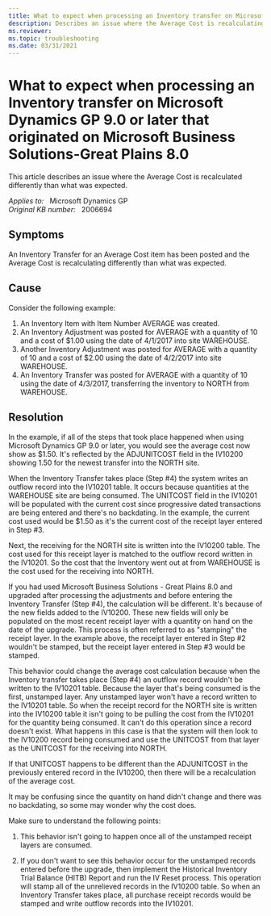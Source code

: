 ```yaml
---
title: What to expect when processing an Inventory transfer on Microsoft Dynamics GP 9.0 or later that originated on Microsoft Business Solutions-Great Plains 8.0
description: Describes an issue where the Average Cost is recalculating differently than what was expected.
ms.reviewer: 
ms.topic: troubleshooting
ms.date: 03/31/2021
---
```

# What to expect when processing an Inventory transfer on Microsoft Dynamics GP 9.0 or later that originated on Microsoft Business Solutions-Great Plains 8.0

This article describes an issue where the Average Cost is recalculated differently than what was expected.

_Applies to:_ &nbsp; Microsoft Dynamics GP  
_Original KB number:_ &nbsp; 2006694

## Symptoms

An Inventory Transfer for an Average Cost item has been posted and the Average Cost is recalculating differently than what was expected.

## Cause

Consider the following example:

1. An Inventory Item with Item Number AVERAGE was created.
2. An Inventory Adjustment was posted for AVERAGE with a quantity of 10 and a cost of $1.00 using the date of 4/1/2017 into site WAREHOUSE.
3. Another Inventory Adjustment was posted for AVERAGE with a quantity of 10 and a cost of $2.00 using the date of 4/2/2017 into site WAREHOUSE.
4. An Inventory Transfer was posted for AVERAGE with a quantity of 10 using the date of 4/3/2017, transferring the inventory to NORTH from WAREHOUSE.

## Resolution

In the example, if all of the steps that took place happened when using Microsoft Dynamics GP 9.0 or later, you would see the average cost now show as $1.50. It's reflected by the ADJUNITCOST field in the IV10200 showing 1.50 for the newest transfer into the NORTH site.

When the Inventory Transfer takes place (Step #4) the system writes an outflow record into the IV10201 table. It occurs because quantities at the WAREHOUSE site are being consumed.
The UNITCOST field in the IV10201 will be populated with the current cost since progressive dated transactions are being entered and there's no backdating. In the example, the current cost used would be $1.50 as it's the current cost of the receipt layer entered in Step #3.

Next, the receiving for the NORTH site is written into the IV10200 table. The cost used for this receipt layer is matched to the outflow record written in the IV10201. So the cost that the Inventory went out at from WAREHOUSE is the cost used for the receiving into NORTH.

If you had used Microsoft Business Solutions - Great Plains 8.0 and upgraded after processing the adjustments and before entering the Inventory Transfer (Step #4), the calculation will be different. It's because of the new fields added to the IV10200. These new fields will only be populated on the most recent receipt layer with a quantity on hand on the date of the upgrade. This process is often referred to as "stamping" the receipt layer. In the example above, the receipt layer entered in Step #2 wouldn't be stamped, but the receipt layer entered in Step #3 would be stamped.

This behavior could change the average cost calculation because when the Inventory transfer takes place (Step #4) an outflow record wouldn't be written to the IV10201 table. Because the layer that's being consumed is the first, unstamped layer. Any unstamped layer won't have a record written to the IV10201 table. So when the receipt record for the NORTH site is written into the IV10200 table it isn't going to be pulling the cost from the IV10201 for the quantity being consumed. It can't do this operation since a record doesn't exist. What happens in this case is that the system will then look to the IV10200 record being consumed and use the UNITCOST from that layer as the UNITCOST for the receiving into NORTH.

If that UNITCOST happens to be different than the ADJUNITCOST in the previously entered record in the IV10200, then there will be a recalculation of the average cost.

It may be confusing since the quantity on hand didn't change and there was no backdating, so some may wonder why the cost does.

Make sure to understand the following points:

1. This behavior isn't going to happen once all of the unstamped receipt layers are consumed.

2. If you don't want to see this behavior occur for the unstamped records entered before the upgrade, then implement the Historical Inventory Trial Balance (HITB) Report and run the IV Reset process. This operation will stamp all of the unrelieved records in the IV10200 table. So when an Inventory Transfer takes place, all purchase receipt records would be stamped and write outflow records into the IV10201.
